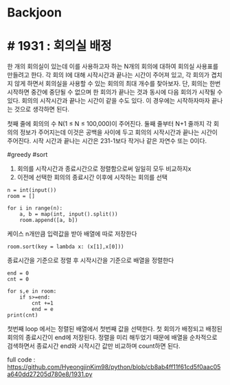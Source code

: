 # Backjoon


# # 1931 : 회의실 배정

한 개의 회의실이 있는데 이를 사용하고자 하는 N개의 회의에 대하여 회의실 사용표를 만들려고 한다. 각 회의 I에 대해 시작시간과 끝나는 시간이 주어져 있고, 각 회의가 겹치지 않게 하면서 회의실을 사용할 수 있는 회의의 최대 개수를 찾아보자. 단, 회의는 한번 시작하면 중간에 중단될 수 없으며 한 회의가 끝나는 것과 동시에 다음 회의가 시작될 수 있다. 회의의 시작시간과 끝나는 시간이 같을 수도 있다. 이 경우에는 시작하자마자 끝나는 것으로 생각하면 된다.

첫째 줄에 회의의 수 N(1 ≤ N ≤ 100,000)이 주어진다. 둘째 줄부터 N+1 줄까지 각 회의의 정보가 주어지는데 이것은 공백을 사이에 두고 회의의 시작시간과 끝나는 시간이 주어진다. 시작 시간과 끝나는 시간은 231-1보다 작거나 같은 자연수 또는 0이다.

#greedy #sort

1. 회의를 시작시간과 종료시간으로 정렬함으로써 일일히 모두 비교하지x
2. 이전에 선택한 회의의 종료시간 이후에 시작하는 회의를 선택

```
n = int(input())
room = []

for i in range(n):
    a, b = map(int, input().split())
    room.append([a, b])
```
케이스 n개만큼 입력값을 받아 배열에 따로 저장한다

```
room.sort(key = lambda x: (x[1],x[0]))
```
종료시간을 기준으로 정렬 후 시작시간을 기준으로 배열을 정렬한다

```
end = 0
cnt = 0

for s,e in room:
    if s>=end:
        cnt +=1
        end = e
print(cnt)
```
첫번째 loop 에서는 정렬된 배열에서 첫번째 값을 선택한다. 첫 회의가 배정되고 배정된 회의의 종료시간이 end에 저장된다.
정렬을 미리 해두었기 때문에 배열을 순차적으로 검색하면서 종료시간 end와 시작시간 값만 비교하며 count하면 된다.

full code : https://github.com/HyeongjinKim98/python/blob/cb8ab4ff11f61cd5f0aac05a640dd27205d780e8/1931.py
